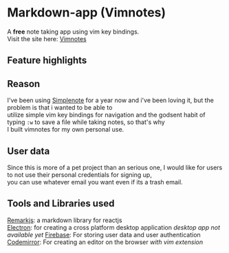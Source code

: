 # Markdown-app (Vimnotes)
A **free** note taking app using vim key bindings.  
Visit the site here: [Vimnotes](https://vimnotes.vercel.app)

## Feature highlights

## Reason
I've been using [Simplenote](https://simplenote.com/) for a year now and i've been loving it, but the problem is that i wanted to be able to  
utilize simple vim key bindings for navigation and the godsent habit of typing `:w` to save a file while taking notes, so that's why  
I built vimnotes for my own personal use.

## User data
Since this is more of a pet project than an serious one, I would like for users to not use their personal credentials for signing up,  
you can use whatever email you want even if its a trash email.


## Tools and Libraries used
[Remarkjs](https://github.com/remarkjs/react-markdown#what-is-this): a markdown library for reactjs  
[Electron](https://www.electronjs.org/): for creating a cross platform desktop application *desktop app not available yet*
[Firebase](https://firebase.google.com/): For storing user data and user authentication  
[Codemirror](https://uiwjs.github.io/react-codemirror/): For creating an editor on the browser *with vim extension*



